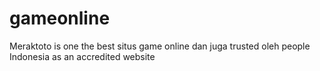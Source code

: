 # gameonline
Meraktoto is one the best situs game online dan juga trusted oleh people Indonesia as an accredited website
